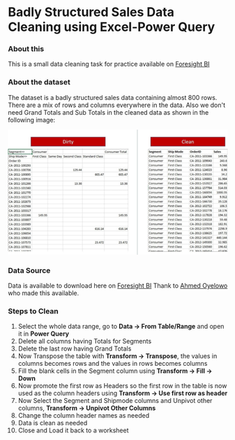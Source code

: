 # Badly Structured Sales Data Cleaning using Excel-Power Query

### About this

This is a small data cleaning task for practice available on [Foresight BI](https://foresightbi.com.ng/microsoft-power-bi/dirty-data-samples-to-practice-on/)

### About the dataset

The dataset is a badly structured sales data containing almost 800 rows. There are a mix of rows and columns everywhere in the data. Also we don't need Grand Totals and Sub Totals in the cleaned data as shown in the following image:

<img src="Images/DirtyToClean.jpg">

### Data Source

Data is available to download here on [Foresight BI](https://foresightbi.com.ng/wp-content/uploads/2020/05/1.-Badly-Structured-Sales-Data-1.xlsx)
Thank to [Ahmed Oyelowo](https://foresightbi.com.ng/author/4eyes/) who made this available.

### Steps to Clean

1. Select the whole data range, go to **Data -> From Table/Range** and open it in **Power Query** 
2. Delete all columns having Totals for Segments
3. Delete the last row having Grand Totals
4. Now Transpose the table with **Transform  -> Transpose**, the values in columns becomes rows and the values in rows becomes columns
5. Fill the blank cells in the Segment column using **Transform -> Fill -> Down**
6. Now promote the first row as Headers so the first row in the table is now used as the column headers using **Transform -> Use first row as header**
7. Now Select the Segment and Shipmode columns and Unpivot other columns, **Transform -> Unpivot Other Columns**
8. Change the column header names as needed
9. Data is clean as needed
10. Close and Load it back to a worksheet

